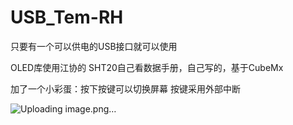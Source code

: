 # USB_Tem-RH
只要有一个可以供电的USB接口就可以使用


OLED库使用江协的
SHT20自己看数据手册，自己写的，基于CubeMx

加了一个小彩蛋：按下按键可以切换屏幕
按键采用外部中断

![Uploading image.png…]()

